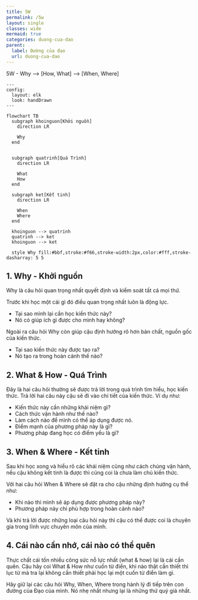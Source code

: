 ```yaml
---
title: 5W
permalink: /5w
layout: single
classes: wide
mermaid: true
categories: duong-cua-dao
parent:
  label: Đường của đạo
  url: duong-cua-dao
---
```


5W - Why --> [How, What] --> [When, Where]

```mermaid
---
config:
  layout: elk
  look: handDrawn
---

flowchart TB
  subgraph khoinguon[Khởi nguồn]
    direction LR

    Why
  end


  subgraph quatrinh[Quá Trình]
    direction LR

    What
    How
  end

  subgraph ket[Kết tinh]
    direction LR

    When
    Where    
  end

  khoinguon --> quatrinh
  quatrinh --> ket
  khoinguon --> ket

  style Why fill:#bbf,stroke:#f66,stroke-width:2px,color:#fff,stroke-dasharray: 5 5
```

## 1. Why - Khởi nguồn
Why là câu hỏi quan trọng nhất quyết định và kiểm soát tất cả mọi thứ. 

Trước khi học một cái gì đó điều quan trọng nhất luôn là động lực.
- Tại sao mình lại cần học kiến thức này? 
- Nó có giúp ích gì được cho mình hay không?

Ngoài ra câu hỏi Why còn giúp cậu định hướng rõ hơn bản chất, nguồn gốc của kiến thức. 
- Tại sao kiến thức này được tạo ra? 
- Nó tạo ra trong hoàn cảnh thế nào?

## 2. What & How - Quá Trình
Đây là hai câu hỏi thường sẽ được trả lời trong quá trình tìm hiểu, học kiến thức. Trả lời hai câu này cậu sẽ đi vào chi tiết của kiến thức. Ví dụ như:

- Kiến thức này cần những khái niệm gì?
- Cách thức vận hành như thế nào?
- Làm cách nào để mình có thể áp dụng được nó.
- Điểm mạnh của phương pháp này là gì?
- Phương pháp đang học có điểm yếu là gì?

## 3. When & Where - Kết tinh
Sau khi học xong và hiểu rõ các khái niệm cũng như cách chúng vận hành, nếu cậu không kết tinh là được thì cũng coi là chưa làm chủ kiến thức.

Với hai câu hỏi When & Where sẽ đặt ra cho cậu những định hướng cụ thể như:

- Khi nào thì mình sẽ áp dụng được phương pháp này?
- Phương pháp này chỉ phù hợp trong hoàn cảnh nào?

Và khi trả lời được những loại câu hỏi này thì cậu có thể được coi là chuyên gia trong lĩnh vực chuyên môn của mình.

## 4. Cái nào cần nhớ, cái nào có thể quên
Thực chất cái tốn nhiều công sức nỗ lực nhất (what & how) lại là cái cần quên. Cậu hãy coi What & How  như cuốn từ điển, khi nào thật cần thiết thì lục từ mà tra lại không cần thiết phải học lại một cuốn từ điển làm gì.

Hãy giữ lại các câu hỏi Why, When, Where trong hành lý đi tiếp trên con đường của Đạo của mình. Nó nhẹ nhất nhưng lại là những thứ quý giá nhất.